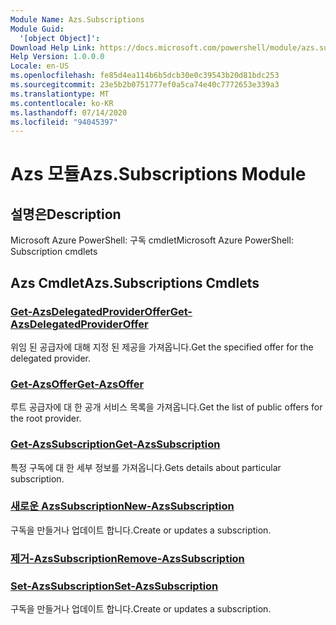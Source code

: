 ```yaml
---
Module Name: Azs.Subscriptions
Module Guid:
  '[object Object]': 
Download Help Link: https://docs.microsoft.com/powershell/module/azs.subscriptions
Help Version: 1.0.0.0
Locale: en-US
ms.openlocfilehash: fe85d4ea114b6b5dcb30e0c39543b20d81bdc253
ms.sourcegitcommit: 23e5b2b0751777ef0a5ca74e40c7772653e339a3
ms.translationtype: MT
ms.contentlocale: ko-KR
ms.lasthandoff: 07/14/2020
ms.locfileid: "94045397"
---
```

# <span data-ttu-id="8de0d-101">Azs 모듈</span><span class="sxs-lookup"><span data-stu-id="8de0d-101">Azs.Subscriptions Module</span></span>
## <span data-ttu-id="8de0d-102">설명은</span><span class="sxs-lookup"><span data-stu-id="8de0d-102">Description</span></span>
<span data-ttu-id="8de0d-103">Microsoft Azure PowerShell: 구독 cmdlet</span><span class="sxs-lookup"><span data-stu-id="8de0d-103">Microsoft Azure PowerShell: Subscription cmdlets</span></span>

## <span data-ttu-id="8de0d-104">Azs Cmdlet</span><span class="sxs-lookup"><span data-stu-id="8de0d-104">Azs.Subscriptions Cmdlets</span></span>
### [<span data-ttu-id="8de0d-105">Get-AzsDelegatedProviderOffer</span><span class="sxs-lookup"><span data-stu-id="8de0d-105">Get-AzsDelegatedProviderOffer</span></span>](Get-AzsDelegatedProviderOffer.md)
<span data-ttu-id="8de0d-106">위임 된 공급자에 대해 지정 된 제공을 가져옵니다.</span><span class="sxs-lookup"><span data-stu-id="8de0d-106">Get the specified offer for the delegated provider.</span></span>

### [<span data-ttu-id="8de0d-107">Get-AzsOffer</span><span class="sxs-lookup"><span data-stu-id="8de0d-107">Get-AzsOffer</span></span>](Get-AzsOffer.md)
<span data-ttu-id="8de0d-108">루트 공급자에 대 한 공개 서비스 목록을 가져옵니다.</span><span class="sxs-lookup"><span data-stu-id="8de0d-108">Get the list of public offers for the root provider.</span></span>

### [<span data-ttu-id="8de0d-109">Get-AzsSubscription</span><span class="sxs-lookup"><span data-stu-id="8de0d-109">Get-AzsSubscription</span></span>](Get-AzsSubscription.md)
<span data-ttu-id="8de0d-110">특정 구독에 대 한 세부 정보를 가져옵니다.</span><span class="sxs-lookup"><span data-stu-id="8de0d-110">Gets details about particular subscription.</span></span>

### [<span data-ttu-id="8de0d-111">새로운 AzsSubscription</span><span class="sxs-lookup"><span data-stu-id="8de0d-111">New-AzsSubscription</span></span>](New-AzsSubscription.md)
<span data-ttu-id="8de0d-112">구독을 만들거나 업데이트 합니다.</span><span class="sxs-lookup"><span data-stu-id="8de0d-112">Create or updates a subscription.</span></span>

### [<span data-ttu-id="8de0d-113">제거-AzsSubscription</span><span class="sxs-lookup"><span data-stu-id="8de0d-113">Remove-AzsSubscription</span></span>](Remove-AzsSubscription.md)


### [<span data-ttu-id="8de0d-114">Set-AzsSubscription</span><span class="sxs-lookup"><span data-stu-id="8de0d-114">Set-AzsSubscription</span></span>](Set-AzsSubscription.md)
<span data-ttu-id="8de0d-115">구독을 만들거나 업데이트 합니다.</span><span class="sxs-lookup"><span data-stu-id="8de0d-115">Create or updates a subscription.</span></span>

